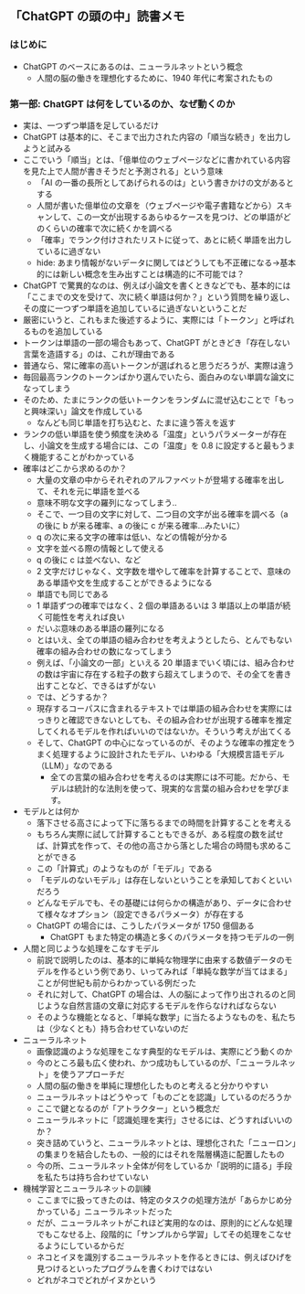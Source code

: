 ## 「ChatGPT の頭の中」読書メモ

### はじめに

- ChatGPT のベースにあるのは、ニューラルネットという概念
  - 人間の脳の働きを理想化するために、1940 年代に考案されたもの

### 第一部: ChatGPT は何をしているのか、なぜ動くのか

- 実は、一つずつ単語を足しているだけ
- ChatGPT は基本的に、そこまで出力された内容の「順当な続き」を出力しようと試みる
- ここでいう「順当」とは、「億単位のウェブページなどに書かれている内容を見た上で人間が書きそうだと予測される」という意味
  - 「AI の一番の長所としてあげられるのは」という書きかけの文があるとする
  - 人間が書いた億単位の文章を（ウェブページや電子書籍などから）スキャンして、この一文が出現するあらゆるケースを見つけ、どの単語がどのくらいの確率で次に続くかを調べる
  - 「確率」でランク付けされたリストに従って、あとに続く単語を出力しているに過ぎない
  - hide: あまり情報がないデータに関してはどうしても不正確になる->基本的には新しい概念を生み出すことは構造的に不可能では？
- ChatGPT で驚異的なのは、例えば小論文を書くときなどでも、基本的には「ここまでの文を受けて、次に続く単語は何か？」という質問を繰り返し、その度に一つずつ単語を追加しているに過ぎないということだ
- 厳密にいうと、これもまた後述するように、実際には「トークン」と呼ばれるものを追加している
- トークンは単語の一部の場合もあって、ChatGPT がときどき「存在しない言葉を造語する」のは、これが理由である
- 普通なら、常に確率の高いトークンが選ばれると思うだろうが、実際は違う
- 毎回最高ランクのトークンばかり選んでいたら、面白みのない単調な論文になってしまう
- そのため、たまにランクの低いトークンをランダムに混ぜ込むことで「もっと興味深い」論文を作成している
  - なんども同じ単語を打ち込むと、たまに違う答えを返す
- ランクの低い単語を使う頻度を決める「温度」というパラメーターが存在し、小論文を生成する場合には、この「温度」を 0.8 に設定すると最もうまく機能することがわかっている
- 確率はどこから求めるのか？
  - 大量の文章の中からそれぞれのアルファベットが登場する確率を出して、それを元に単語を並べる
  - 意味不明な文字の羅列になってしまう..
  - そこで、一つ目の文字に対して、二つ目の文字が出る確率を調べる（a の後に b が来る確率、a の後に c が来る確率...みたいに）
  - q の次に来る文字の確率は低い、などの情報が分かる
  - 文字を並べる際の情報として使える
  - q の後に c は並べない、など
  - 2 文字だけじゃなく、文字数を増やして確率を計算することで、意味のある単語や文を生成することができるようになる
  - 単語でも同じである
  - 1 単語ずつの確率ではなく、2 個の単語あるいは 3 単語以上の単語が続く可能性を考えれば良い
  - だいぶ意味のある単語の羅列になる
  - とはいえ、全ての単語の組み合わせを考えようとしたら、とんでもない確率の組み合わせの数になってしまう
  - 例えば、「小論文の一部」といえる 20 単語までいく頃には、組み合わせの数は宇宙に存在する粒子の数すら超えてしまうので、その全てを書き出すことなど、できるはずがない
  - では、どうするか？
  - 現存するコーパスに含まれるテキストでは単語の組み合わせを実際にはっきりと確認できないとしても、その組み合わせが出現する確率を推定してくれるモデルを作ればいいのではないか。そういう考えが出てくる
  - そして、ChatGPT の中心になっているのが、そのような確率の推定をうまく処理するように設計されたモデル、いわゆる「大規模言語モデル（LLM）」なのである
    - 全ての言葉の組み合わせを考えるのは実際には不可能。だから、モデルは統計的な法則を使って、現実的な言葉の組み合わせを学びます。
- モデルとは何か
  - 落下させる高さによって下に落ちるまでの時間を計算することを考える
  - もちろん実際に試して計算することもできるが、ある程度の数を試せば、計算式を作って、その他の高さから落とした場合の時間も求めることができる
  - この「計算式」のようなものが「モデル」である
  - 「モデルのないモデル」は存在しないということを承知しておくといいだろう
  - どんなモデルでも、その基礎には何らかの構造があり、データに合わせて様々なオプション（設定できるパラメータ）が存在する
  - ChatGPT の場合には、こうしたパラメータが 1750 億個ある
    - ChatGPT もまた特定の構造と多くのパラメータを持つモデルの一例
- 人間と同じような処理をこなすモデル
  - 前説で説明したのは、基本的に単純な物理学に由来する数値データのモデルを作るという例であり、いってみれば「単純な数学が当てはまる」ことが何世紀も前からわかっている例だった
  - それに対して、ChatGPT の場合は、人の脳によって作り出されるのと同じような自然言語の文章に対応するモデルを作らなければならない
  - そのような機能となると、「単純な数学」に当たるようなものを、私たちは（少なくとも）持ち合わせていないのだ
- ニューラルネット
  - 画像認識のような処理をこなす典型的なモデルは、実際にどう動くのか
  - 今のところ最も広く使われ、かつ成功もしているのが、「ニューラルネット」を使うアプローチだ
  - 人間の脳の働きを単純に理想化したものと考えると分かりやすい
  - ニューラルネットはどうやって「ものごとを認識」しているのだろうか
  - ここで鍵となるのが「アトラクター」という概念だ
  - ニューラルネットに「認識処理を実行」させるには、どうすればいいのか？
  - 突き詰めていうと、ニューラルネットとは、理想化された「ニューロン」の集まりを結合したもの、一般的にはそれを階層構造に配置したもの
  - 今の所、ニューラルネット全体が何をしているか「説明的に語る」手段を私たちは持ち合わせていない
- 機械学習とニューラルネットの訓練
  - ここまでに扱ってきたのは、特定のタスクの処理方法が「あらかじめ分かっている」ニューラルネットだった
  - だが、ニューラルネットがこれほど実用的なのは、原則的にどんな処理でもこなせる上、段階的に「サンプルから学習」してその処理をこなせるようにしているからだ
  - ネコとイヌを識別するニューラルネットを作るときには、例えばひげを見つけるといったプログラムを書くわけではない
  - どれがネコでどれがイヌかという
